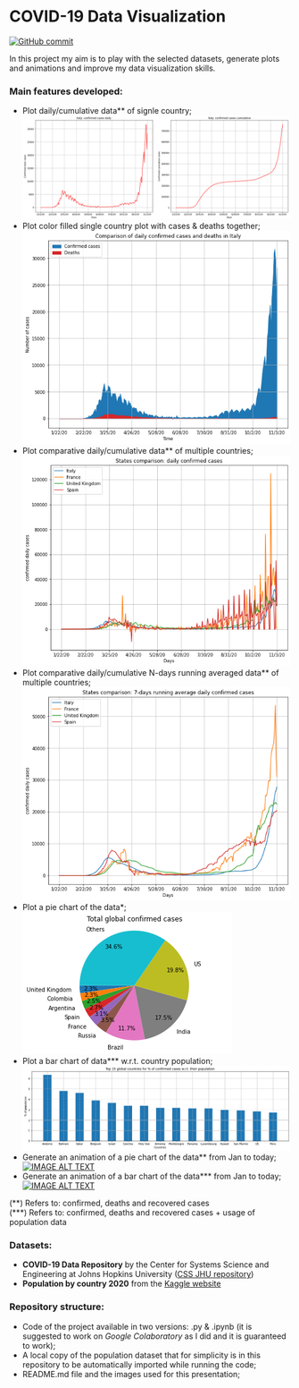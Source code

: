# COVID-19 Data Visualization

[![GitHub commit](https://img.shields.io/github/last-commit/MatteGarba/Covid19-Data-Visualization)](https://github.com/MatteGarba/Covid19-Data-Visualization/commits/main)

In this project my aim is to play with the selected datasets, generate plots and animations and improve my data visualization skills.

### Main features developed:
*   Plot daily/cumulative data** of signle country;  
![img1](IMG1-Single-country-plots.png)
*   Plot color filled single country plot with cases & deaths together;  
![img5](IMG5-Filled-plot-single-country.png)
*   Plot comparative daily/cumulative data** of multiple countries;  
![img2](IMG2-Multiple-countries-plot.png)
*   Plot comparative daily/cumulative N-days running averaged data** of multiple countries;  
![img6](IMG6-Multiple-countries-RAVG-plot.png)
*   Plot a pie chart of the data*;  
![img3](IMG3-Pie-global-countries.png)
*   Plot a bar chart of data*** w.r.t. country population;  
![img4](IMG4-Bar-global-countries.png)
*   Generate an animation of a pie chart of the data** from Jan to today;  
[![IMAGE ALT TEXT](http://img.youtube.com/vi/hY6RltY-E6o/0.jpg)](https://youtu.be/hY6RltY-E6o "Pie chart animation")
*   Generate an animation of a bar chart of the data*** from Jan to today;  
[![IMAGE ALT TEXT](http://img.youtube.com/vi/asRKVqWQ0aY/0.jpg)](https://youtu.be/asRKVqWQ0aY "Bar chart animation")

(\*\*) Refers to: confirmed, deaths and recovered cases  
(\*\*\*) Refers to: confirmed, deaths and recovered cases + usage of population data  

### Datasets:

*   __COVID-19 Data Repository__ by the Center for Systems Science and Engineering at Johns Hopkins University ([CSS JHU repository](https://github.com/CSSEGISandData/COVID-19))
*   __Population by country 2020__ from the [Kaggle website](https://www.kaggle.com/tanuprabhu/population-by-country-2020)


### Repository structure:
* Code of the project available in two versions: .py & .ipynb (it is suggested to work on *Google Colaboratory* as I did and it is guaranteed to work);
* A local copy of the population dataset that for simplicity is in this repository to be automatically imported while running the code;
* README.md file and the images used for this presentation;
